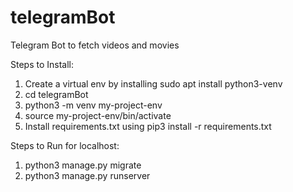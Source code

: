 # telegramBot
Telegram Bot to fetch videos and movies

Steps to Install:

1) Create a virtual env by installing sudo apt install python3-venv
2) cd telegramBot
3) python3 -m venv my-project-env
4) source my-project-env/bin/activate
5) Install requirements.txt using pip3 install -r requirements.txt

Steps to Run for localhost:

1) python3 manage.py migrate
2) python3 manage.py runserver
